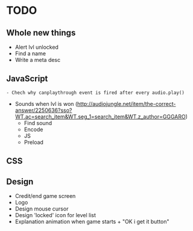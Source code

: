 ﻿# TODO

## Whole new things
- Alert lvl unlocked
- Find a name
- Write a meta desc

## JavaScript
    - Chech why canplaythrough event is fired after every audio.play()
- Sounds when lvl is won (http://audiojungle.net/item/the-correct-answer/2250636?sso?WT.ac=search_item&WT.seg_1=search_item&WT.z_author=GGGARO)
    - Find sound
    - Encode
    - JS
    - Preload

## CSS


## Design
- Credit/end game screen
- Logo
- Design mouse cursor
- Design 'locked' icon for level list
- Explanation animation when game starts + "OK i get it button"